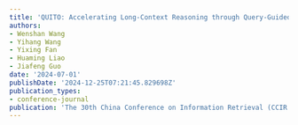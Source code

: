 ```yaml
---
title: 'QUITO: Accelerating Long-Context Reasoning through Query-Guided Context Compression'
authors:
- Wenshan Wang
- Yihang Wang
- Yixing Fan
- Huaming Liao
- Jiafeng Guo
date: '2024-07-01'
publishDate: '2024-12-25T07:21:45.829698Z'
publication_types:
- conference-journal
publication: 'The 30th China Conference on Information Retrieval (CCIR 2024)'
---
```

